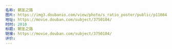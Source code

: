 ```yaml
---
名称: 朝圣之路
图片: https://img3.doubanio.com/view/photo/s_ratio_poster/public/p1166464472.webp
地址: https://movie.douban.com/subject/3750104/
时时: 2010
标题: 朝圣之路
链接: https://movie.douban.com/subject/3750104/
评价:
---
```


